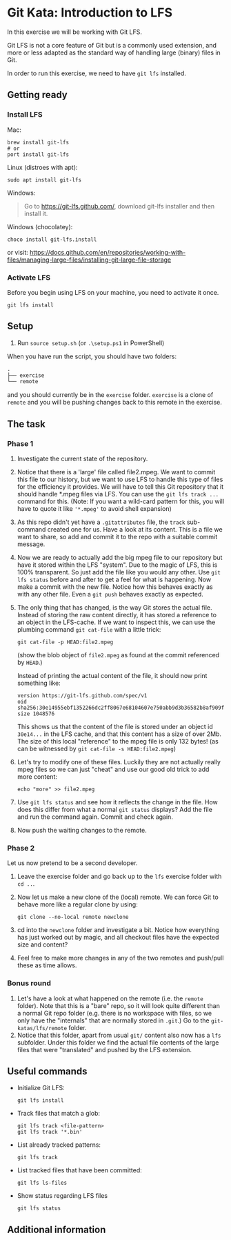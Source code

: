 # Git Kata: Introduction to LFS

In this exercise we will be working with Git LFS.

Git LFS is not a core feature of Git but is a commonly used extension, and more or less adapted as the standard way of handling large (binary) files in Git.

In order to run this exercise, we need to have `git lfs` installed.

## Getting ready

### Install LFS

Mac:

```shell
brew install git-lfs
# or
port install git-lfs
```

Linux (distroes with apt):

```shell
sudo apt install git-lfs
```

Windows:
> Go to <https://git-lfs.github.com/>, download git-lfs installer and then install it.

Windows (chocolatey):

```shell
choco install git-lfs.install
```

or visit: <https://docs.github.com/en/repositories/working-with-files/managing-large-files/installing-git-large-file-storage>

### Activate LFS

Before you begin using LFS on your machine, you need to activate it once.

```shell
git lfs install
```

## Setup

1. Run `source setup.sh` (or `.\setup.ps1` in PowerShell)

When you have run the script, you should have two folders:

```txt
.
├── exercise
└── remote
```

and you should currently be in the `exercise` folder. `exercise` is a clone of `remote` and you will be pushing changes back to this remote in the exercise.

## The task

### Phase 1

1. Investigate the current state of the repository.
2. Notice that there is a 'large' file called file2.mpeg. We want to commit this file to our history, but we want to use LFS to handle this type of files for the efficiency it provides. We will have to tell this Git repository that it should handle *.mpeg files via LFS. You can use the `git lfs track ...` command for this. (Note: If you want a wild-card pattern for this, you will have to quote it like `'*.mpeg'` to avoid shell expansion)
3. As this repo didn't yet have a `.gitattributes` file, the `track` sub-command created one for us. Have a look at its content. This is a file we want to share, so add and commit it to the repo with a suitable commit message.
4. Now we are ready to actually add the big mpeg file to our repository but have it stored within the LFS "system". Due to the magic of LFS, this is 100% transparent. So just add the file like you would any other. Use `git lfs status` before and after to get a feel for what is happening. Now make a commit with the new file. Notice how this behaves exactly as with any other file. Even a `git push` behaves exactly as expected.
5. The only thing that has changed, is the way Git stores the actual file. Instead of storing the raw content directly, it has stored a reference to an object in the LFS-cache. If we want to inspect this, we can use the plumbing command `git cat-file` with a little trick:

   ```shell
   git cat-file -p HEAD:file2.mpeg
   ```

   (show the blob object of `file2.mpeg` as found at the commit referenced by `HEAD`.)

    Instead of printing the actual content of the file, it should now print something like:

    ```apacheconf
    version https://git-lfs.github.com/spec/v1
    oid sha256:30e14955ebf1352266dc2ff8067e68104607e750abb9d3b36582b8af909fcb58
    size 1048576
    ```

    This shows us that the content of the file is stored under an object id `30e14...` in the LFS cache, and that this content has a size of over 2Mb. The size of this local "reference" to the mpeg file is only 132 bytes! (as can be witnessed by `git cat-file -s HEAD:file2.mpeg`)
6. Let's try to modify one of these files.
Luckily they are not actually really mpeg files so we can just "cheat" and use our good old trick to add more content:

    ```shell
    echo "more" >> file2.mpeg
    ```

7. Use `git lfs status` and see how it reflects the change in the file. How does this differ from what a normal `git status` displays? Add the file and run the command again. Commit and check again.
8. Now push the waiting changes to the remote.

### Phase 2

Let us now pretend to be a second developer.

1. Leave the exercise folder and go back up to the `lfs` exercise folder with `cd ..`.
2. Now let us make a new clone of the (local) remote. We can force Git to behave more like a regular clone by using:

   ```shell
   git clone --no-local remote newclone
   ```

3. cd into the `newclone` folder and investigate a bit. Notice how everything has just worked out by magic, and all checkout files have the expected size and content?
4. Feel free to make more changes in any of the two remotes and push/pull these as time allows.

### Bonus round

1. Let's have a look at what happened on the remote (i.e. the `remote` folder). Note that this is a "bare" repo, so it will look quite different than a normal Git repo folder (e.g. there is no workspace with files, so we only have the "internals" that are normally stored in `.git`.) Go to the `git-katas/lfs/remote` folder.
2. Notice that this folder, apart from usual `git/` content also now has a `lfs` subfolder. Under this folder we find the actual file contents of the large files that were "translated" and pushed by the LFS extension.

## Useful commands

- Initialize Git LFS:

    ```lfs
    git lfs install
    ```

- Track files that match a glob:

    ```shell
    git lfs track <file-pattern>
    git lfs track '*.bin'
    ```

- List already tracked patterns:

    ```shell
    git lfs track
    ```

- List tracked files that have been committed:

    ```shell
    git lfs ls-files
    ```

- Show status regarding LFS files

    ```shell
    git lfs status
    ```

## Additional information
